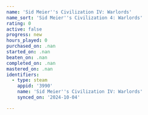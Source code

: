 ```yaml
---
name: 'Sid Meier''s Civilization IV: Warlords'
name_sort: 'Sid Meier''s Civilization 4: Warlords'
rating: 0
active: false
progress: new
hours_played: 0
purchased_on: .nan
started_on: .nan
beaten_on: .nan
completed_on: .nan
mastered_on: .nan
identifiers:
  - type: steam
    appid: '3990'
    name: 'Sid Meier''s Civilization IV: Warlords'
    synced_on: '2024-10-04'

---
```

